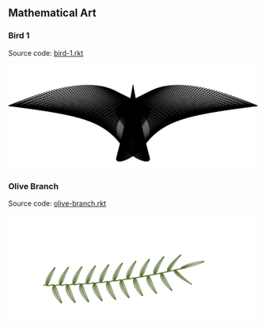 Mathematical Art
----------------

### Bird 1

Source code: [bird-1.rkt](bird-1.rkt)

![Bird 1](bird-1.svg)

### Olive Branch

Source code: [olive-branch.rkt](olive-branch.rkt)

<img src="olive-branch.svg" alt="Olive Branch" width="500" />



